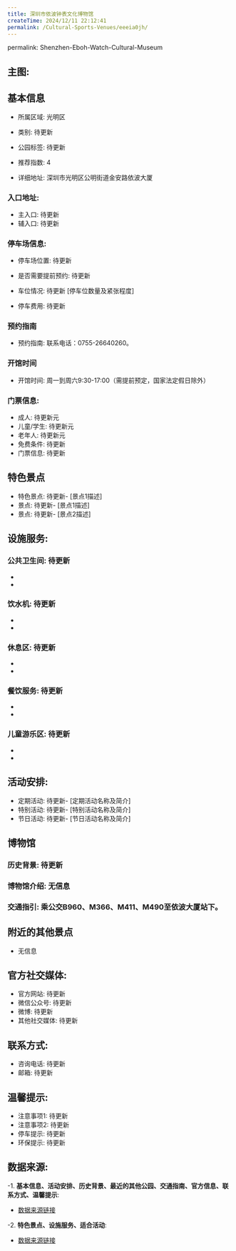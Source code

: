 ```yaml
---
title: 深圳市依波钟表文化博物馆
createTime: 2024/12/11 22:12:41
permalink: /Cultural-Sports-Venues/eeeia0jh/
---
```

permalink: Shenzhen-Eboh-Watch-Cultural-Museum
## 主图:
<ImageCard
image="http://www.sz.gov.cn/img/4/4097/4097435/11128382.jpg"
title= "深圳市依波钟表文化博物馆"
description= ""
date="2024/12/11"
href="/"
author="市文化广电旅游体育局"
/>
## 基本信息

- 所属区域: 光明区

- 类别: 待更新

- 公园标签: 待更新

- 推荐指数: 4

- 详细地址: 深圳市光明区公明街道金安路依波大厦

### 入口地址:
- 主入口: 待更新
- 辅入口: 待更新
### 停车场信息:
- 停车场位置: 待更新

- 是否需要提前预约: 待更新

- 车位情况: 待更新 [停车位数量及紧张程度]

- 停车费用: 待更新

### 预约指南
- 预约指南: 联系电话：0755-26640260。

### 开馆时间
- 开馆时间: 周一到周六9:30-17:00（需提前预定，国家法定假日除外）

### 门票信息:
- 成人: 待更新元
- 儿童/学生: 待更新元
- 老年人: 待更新元
- 免费条件: 待更新
- 门票信息: 待更新
## 特色景点
- 特色景点: 待更新- [景点1描述]
- 景点: 待更新- [景点1描述]
- 景点: 待更新- [景点2描述]
## 设施服务:
### 公共卫生间: 待更新
- 
- 
### 饮水机: 待更新
- 
- 
### 休息区: 待更新
- 
- 
### 餐饮服务: 待更新
- 
- 
### 儿童游乐区: 待更新
- 
- 
## 活动安排:
- 定期活动: 待更新- [定期活动名称及简介]
- 特别活动: 待更新- [特别活动名称及简介]
- 节日活动: 待更新- [节日活动名称及简介]
## 博物馆
### 历史背景: 待更新
### 博物馆介绍: 无信息
### 交通指引: 乘公交B960、M366、M411、M490至依波大厦站下。

## 附近的其他景点
- 无信息

## 官方社交媒体:
- 官方网站: 待更新
- 微信公众号: 待更新
- 微博: 待更新
- 其他社交媒体: 待更新

## 联系方式:
- 咨询电话: 待更新
- 邮箱: 待更新

## 温馨提示:
- 注意事项1: 待更新
- 注意事项2: 待更新
- 停车提示: 待更新
- 环保提示: 待更新

## 数据来源:
-1. **基本信息、活动安排、历史背景、最近的其他公园、交通指南、官方信息、联系方式、温馨提示**:
- [数据来源链接](http://www.sz.gov.cn/szzt2010/szwtt/wtcg/whcg/content/post_11128382.html)

-2. **特色景点、设施服务、适合活动**:
- [数据来源链接](http://www.sz.gov.cn/szzt2010/szwtt/wtcg/whcg/content/post_11128382.html)

